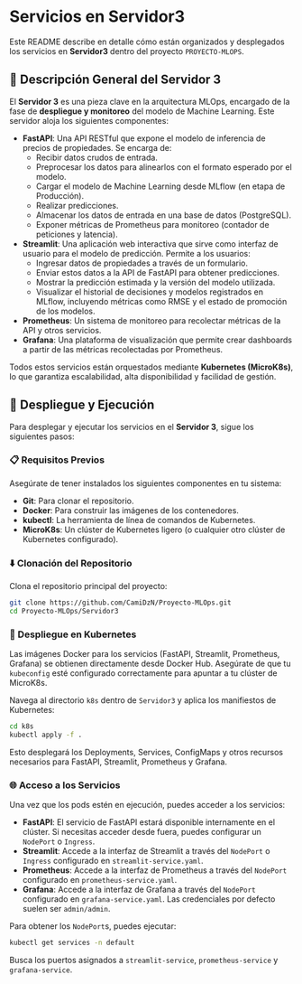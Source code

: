 # Servicios en Servidor3

Este README describe en detalle cómo están organizados y desplegados los servicios en **Servidor3** dentro del proyecto `PROYECTO-MLOPS`.

## 🧠 Descripción General del Servidor 3

El **Servidor 3** es una pieza clave en la arquitectura MLOps, encargado de la fase de **despliegue y monitoreo** del modelo de Machine Learning. Este servidor aloja los siguientes componentes:

- **FastAPI**: Una API RESTful que expone el modelo de inferencia de precios de propiedades. Se encarga de:
  - Recibir datos crudos de entrada.
  - Preprocesar los datos para alinearlos con el formato esperado por el modelo.
  - Cargar el modelo de Machine Learning desde MLflow (en etapa de Producción).
  - Realizar predicciones.
  - Almacenar los datos de entrada en una base de datos (PostgreSQL).
  - Exponer métricas de Prometheus para monitoreo (contador de peticiones y latencia).
- **Streamlit**: Una aplicación web interactiva que sirve como interfaz de usuario para el modelo de predicción. Permite a los usuarios:
  - Ingresar datos de propiedades a través de un formulario.
  - Enviar estos datos a la API de FastAPI para obtener predicciones.
  - Mostrar la predicción estimada y la versión del modelo utilizada.
  - Visualizar el historial de decisiones y modelos registrados en MLflow, incluyendo métricas como RMSE y el estado de promoción de los modelos.
- **Prometheus**: Un sistema de monitoreo para recolectar métricas de la API y otros servicios.
- **Grafana**: Una plataforma de visualización que permite crear dashboards a partir de las métricas recolectadas por Prometheus.

Todos estos servicios están orquestados mediante **Kubernetes (MicroK8s)**, lo que garantiza escalabilidad, alta disponibilidad y facilidad de gestión.

## 🚀 Despliegue y Ejecución

Para desplegar y ejecutar los servicios en el **Servidor 3**, sigue los siguientes pasos:

### 📋 Requisitos Previos

Asegúrate de tener instalados los siguientes componentes en tu sistema:

- **Git**: Para clonar el repositorio.
- **Docker**: Para construir las imágenes de los contenedores.
- **kubectl**: La herramienta de línea de comandos de Kubernetes.
- **MicroK8s**: Un clúster de Kubernetes ligero (o cualquier otro clúster de Kubernetes configurado).

### ⬇️ Clonación del Repositorio

Clona el repositorio principal del proyecto:

```bash
git clone https://github.com/CamiDzN/Proyecto-MLOps.git
cd Proyecto-MLOps/Servidor3
```

### 🚀 Despliegue en Kubernetes

Las imágenes Docker para los servicios (FastAPI, Streamlit, Prometheus, Grafana) se obtienen directamente desde Docker Hub. Asegúrate de que tu `kubeconfig` esté configurado correctamente para apuntar a tu clúster de MicroK8s.

Navega al directorio `k8s` dentro de `Servidor3` y aplica los manifiestos de Kubernetes:

```bash
cd k8s
kubectl apply -f .
```

Esto desplegará los Deployments, Services, ConfigMaps y otros recursos necesarios para FastAPI, Streamlit, Prometheus y Grafana.

### 🌐 Acceso a los Servicios

Una vez que los pods estén en ejecución, puedes acceder a los servicios:

- **FastAPI**: El servicio de FastAPI estará disponible internamente en el clúster. Si necesitas acceder desde fuera, puedes configurar un `NodePort` o `Ingress`.
- **Streamlit**: Accede a la interfaz de Streamlit a través del `NodePort` o `Ingress` configurado en `streamlit-service.yaml`.
- **Prometheus**: Accede a la interfaz de Prometheus a través del `NodePort` configurado en `prometheus-service.yaml`.
- **Grafana**: Accede a la interfaz de Grafana a través del `NodePort` configurado en `grafana-service.yaml`. Las credenciales por defecto suelen ser `admin/admin`.

Para obtener los `NodePort`s, puedes ejecutar:

```bash
kubectl get services -n default
```

Busca los puertos asignados a `streamlit-service`, `prometheus-service` y `grafana-service`.
